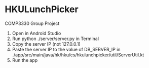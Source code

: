 # HKULunchPicker
COMP3330 Group Project

1. Open in Android Studio
2. Run python ./server/server.py in Terminal
3. Copy the server IP (not 127.0.0.1)
4. Paste the server IP to the value of DB_SERVER_IP in ./app/src/main/java/hk/hku/cs/hkulunchpicker/util/ServerUtil.kt
5. Run the app

